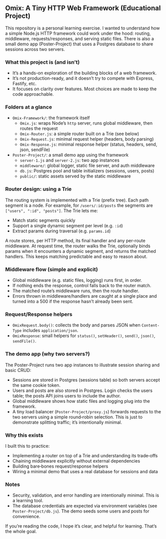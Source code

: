 ## Omix: A Tiny HTTP Web Framework (Educational Project)

This repository is a personal learning exercise. I wanted to understand how a simple Node.js HTTP framework could work under the hood: routing, middleware, requests/responses, and serving static files. There is also a small demo app (Poster-Project) that uses a Postgres database to share sessions across two servers.

### What this project is (and isn’t)

- It’s a hands-on exploration of the building blocks of a web framework.
- It’s not production-ready, and it doesn’t try to compete with Express, Fastify, etc.
- It focuses on clarity over features. Most choices are made to keep the code approachable.

### Folders at a glance

- `Omix-Framework/`: the framework itself
  - `Omix.js`: wraps Node’s `http` server, runs global middleware, then routes the request
  - `Omix-Router.js`: a simple router built on a Trie (see below)
  - `Omix-Request.js`: minimal request helper (headers, body parsing)
  - `Omix-Response.js`: minimal response helper (status, headers, send, json, sendFile)
- `Poster-Project/`: a small demo app using the framework
  - `server-1.js` and `server-2.js`: two app instances
  - `middleware/`: global logger, static file server, and auth middleware
  - `db.js`: Postgres pool and table initializers (sessions, users, posts)
  - `public/`: static assets served by the static middleware

### Router design: using a Trie

The routing system is implemented with a Trie (prefix tree). Each path segment is a node. For example, for `/users/:id/posts` the segments are `["users", ":id", "posts"]`. The Trie lets me:

- Match static segments quickly
- Support a single dynamic segment per level (e.g. `:id`)
- Extract params during traversal (e.g. `params.id`)

A route stores, per HTTP method, its final handler and any per-route middleware. At request time, the router walks the Trie, optionally binds params when it encounters a dynamic segment, and returns the matched handlers. This keeps matching predictable and easy to reason about.

### Middleware flow (simple and explicit)

- Global middleware (e.g. static files, logging) runs first, in order.
- If nothing ends the response, control falls back to the router match.
- The matched route’s middleware runs, then the route handler.
- Errors thrown in middleware/handlers are caught at a single place and turned into a 500 if the response hasn’t already been sent.

### Request/Response helpers

- `OmixRequest.body()`: collects the body and parses JSON when `Content-Type` includes `application/json`.
- `OmixResponse`: small helpers for `status()`, `setHeader()`, `send()`, `json()`, `sendFile()`.

### The demo app (why two servers?)

The Poster-Project runs two app instances to illustrate session sharing and basic CRUD:

- Sessions are stored in Postgres (sessions table) so both servers accept the same cookie token.
- Users and posts are also stored in Postgres. Login checks the users table; the posts API joins users to include the author.
- Global middleware shows how static files and logging plug into the framework.
- A tiny load balancer (`Poster-Project/proxy.js`) forwards requests to the two servers using a simple round‑robin selection. This is just to demonstrate splitting traffic; it’s intentionally minimal.

### Why this exists

I built this to practice:

- Implementing a router on top of a Trie and understanding its trade‑offs
- Chaining middleware explicitly without external dependencies
- Building bare‑bones request/response helpers
- Wiring a minimal demo that uses a real database for sessions and data

### Notes

- Security, validation, and error handling are intentionally minimal. This is a learning tool.
- The database credentials are expected via environment variables (see `Poster-Project/db.js`). The demo seeds some users and posts for convenience.

If you’re reading the code, I hope it’s clear, and helpful for learning. That’s the whole goal.


